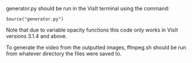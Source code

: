 generator.py should be run in the VisIt terminal using the command:

`Source("generator.py")`

Note that due to variable opacity functions this code only works in VisIt versions 3.1.4 and above.

To generate the video from the outputted images, ffmpeg.sh should be run from whatever directory the files were saved to.
